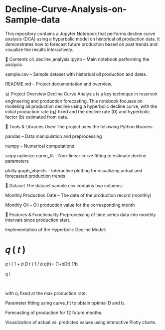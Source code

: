 # Decline-Curve-Analysis-on-Sample-data
This repository contains a Jupyter Notebook that performs decline curve analysis (DCA) using a hyperbolic model on historical oil production data. It demonstrates how to forecast future production based on past trends and visualize the results interactively.

📂 Contents
oil_decline_analysis.ipynb – Main notebook performing the analysis.

sample.csv – Sample dataset with historical oil production and dates.

README.md – Project documentation and overview.

📊 Project Overview
Decline Curve Analysis is a key technique in reservoir engineering and production forecasting. This notebook focuses on modeling oil production decline using a hyperbolic decline curve, with the initial production rate (qᵢ) fixed and the decline rate (D) and hyperbolic factor (b) estimated from data.

🧰 Tools & Libraries Used
The project uses the following Python libraries:

pandas – Data manipulation and preprocessing

numpy – Numerical computations

scipy.optimize.curve_fit – Non-linear curve fitting to estimate decline parameters

plotly.graph_objects – Interactive plotting for visualizing actual and forecasted production trends

📌 Dataset
The dataset sample.csv contains two columns:

Monthly Production Date – The date of the production record (monthly)

Monthly Oil – Oil production value for the corresponding month

🔧 Features & Functionality
Preprocessing of time series data into monthly intervals since production start.

Implementation of the Hyperbolic Decline Model:

𝑞
(
𝑡
)
=
𝑞
𝑖
(
1
+
𝑏
𝐷
𝑡
)
1
/
𝑏
q(t)= 
(1+bDt) 
1/b
 
q 
i
​
 
​
 
with qᵢ fixed at the max production rate.

Parameter fitting using curve_fit to obtain optimal D and b.

Forecasting of production for 12 future months.

Visualization of actual vs. predicted values using interactive Plotly charts.
